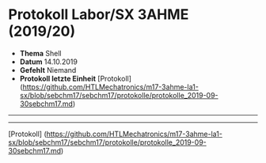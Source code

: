 # Protokoll Labor/SX 3AHME (2019/20)

* **Thema** Shell
* **Datum** 14.10.2019
* **Gefehlt** Niemand
* **Protokoll letzte Einheit** [Protokoll] (https://github.com/HTLMechatronics/m17-3ahme-la1-sx/blob/sebchm17/sebchm17/protokolle/protokolle_2019-09-30sebchm17.md)
-----------------------------------------------------------------------------------------------------------------------------------































--------------------------------------------------------------------------------------------------------------------------------------
[Protokoll] (https://github.com/HTLMechatronics/m17-3ahme-la1-sx/blob/sebchm17/sebchm17/protokolle/protokolle_2019-09-30sebchm17.md)
